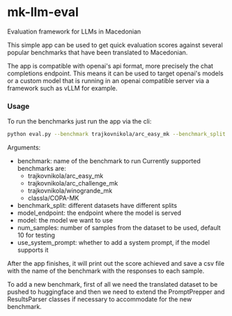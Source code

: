 # mk-llm-eval
Evaluation framework for LLMs in Macedonian

This simple app can be used to get quick evaluation scores against several popular benchmarks that have been translated to Macedonian.

The app is compatible with openai's api format, more precisely the chat completions endpoint. This means it can be used to target openai's models or a custom model that is running in an openai compatible server via a framework such as vLLM for example.

### Usage
To run the benchmarks just run the app via the cli:
```bash
python eval.py --benchmark trajkovnikola/arc_easy_mk --benchmark_split train --model_endpoint http://model-endpoint/v1 --model meta-llama/Meta-Llama-3-70B-Instruct  --num_samples 5000 --use_system_prompt
```

Arguments:
- benchmark: name of the benchmark to run
    Currently supported benchmarks are:
    - trajkovnikola/arc_easy_mk
    - trajkovnikola/arc_challenge_mk
    - trajkovnikola/winogrande_mk
    - classla/COPA-MK
- benchmark_split: different datasets have different splits
- model_endpoint: the endpoint where the model is served
- model: the model we want to use
- num_samples: number of samples from the dataset to be used, default 10 for testing
- use_system_prompt: whether to add a system prompt, if the model supports it

After the app finishes, it will print out the score achieved and save a csv file with the name of the benchmark with the responses to each sample.

To add a new benchmark, first of all we need the translated dataset to be pushed to huggingface and then we need to extend the PromptPrepper and ResultsParser classes if necessary to accommodate for the new benchmark.